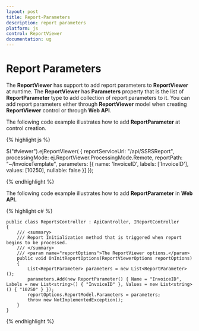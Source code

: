 ```yaml
---
layout: post
title: Report-Parameters
description: report parameters
platform: js
control: ReportViewer
documentation: ug
---
```


# Report Parameters

The **ReportViewer** has support to add report parameters to **ReportViewer** at runtime. The **ReportViewer** has **Parameters** property that is the list of **ReportParameter** type to add collection of report parameters to it. You can add report parameters either through **ReportViewer** model when creating **ReportViewer** control or through **Web API**.

The following code example illustrates how to add **ReportParameter** at control creation.



{% highlight js %}



$("#viewer").ejReportViewer(
                {
                    reportServiceUrl: "/api/SSRSReport",
                    processingMode: ej.ReportViewer.ProcessingMode.Remote,
                    reportPath: "~/InvoiceTemplate", 
                    parameters: [{ name: 'InvoiceID', labels: ['InvoiceID'], values: [10250], nullable: false }]
                });


{% endhighlight %}

The following code example illustrates how to add **ReportParameter** in **Web API.**

{% highlight c# %}



    public class ReportsController : ApiController, IReportController
    {
        /// <summary>
        /// Report Initialization method that is triggered when report begins to be processed.
        /// </summary>
        /// <param name="reportOptions">The ReportViewer options.</param>
        public void OnInitReportOptions(ReportViewerOptions reportOptions)
        {
            List<ReportParameter> parameters = new List<ReportParameter>();
            parameters.Add(new ReportParameter() { Name = "InvoiceID", Labels = new List<string>() { "InvoiceID" }, Values = new List<string>() { "10250" } });
            reportOptions.ReportModel.Parameters = parameters;
            throw new NotImplementedException();
        }        
    }


{% endhighlight %}



